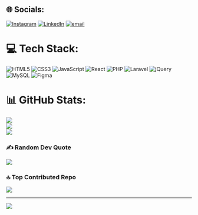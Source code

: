 
## 🌐 Socials:
[![Instagram](https://img.shields.io/badge/Instagram-%23E4405F.svg?logo=Instagram&logoColor=white)](https://instagram.com/iam_umer01) [![LinkedIn](https://img.shields.io/badge/LinkedIn-%230077B5.svg?logo=linkedin&logoColor=white)](https://www.linkedin.com/in/umer-nadeem-ba4786341/) [![email](https://img.shields.io/badge/Email-D14836?logo=gmail&logoColor=white)](mailto:itsumernadeem@gmail.com) 

# 💻 Tech Stack:
![HTML5](https://img.shields.io/badge/html5-%23E34F26.svg?style=for-the-badge&logo=html5&logoColor=white) ![CSS3](https://img.shields.io/badge/css3-%231572B6.svg?style=for-the-badge&logo=css3&logoColor=white) ![JavaScript](https://img.shields.io/badge/javascript-%23323330.svg?style=for-the-badge&logo=javascript&logoColor=%23F7DF1E) ![React](https://img.shields.io/badge/react-%2320232a.svg?style=for-the-badge&logo=react&logoColor=%2361DAFB) ![PHP](https://img.shields.io/badge/php-%23777BB4.svg?style=for-the-badge&logo=php&logoColor=white) ![Laravel](https://img.shields.io/badge/laravel-%23FF2D20.svg?style=for-the-badge&logo=laravel&logoColor=white) ![jQuery](https://img.shields.io/badge/jquery-%230769AD.svg?style=for-the-badge&logo=jquery&logoColor=white) ![MySQL](https://img.shields.io/badge/mysql-4479A1.svg?style=for-the-badge&logo=mysql&logoColor=white) ![Figma](https://img.shields.io/badge/figma-%23F24E1E.svg?style=for-the-badge&logo=figma&logoColor=white)

# 📊 GitHub Stats:
![](https://github-readme-stats.vercel.app/api?username=umernadim&theme=gruvbox&hide_border=true&include_all_commits=true&count_private=true)<br/>
![](https://nirzak-streak-stats.vercel.app/?user=umernadim&theme=gruvbox&hide_border=true)<br/>
![](https://github-readme-stats.vercel.app/api/top-langs/?username=umernadim&theme=gruvbox&hide_border=true&include_all_commits=true&count_private=true&layout=compact)

### ✍️ Random Dev Quote
![](https://quotes-github-readme.vercel.app/api?type=horizontal&theme=radical)

### 🔝 Top Contributed Repo
![](https://github-contributor-stats.vercel.app/api?username=umernadim&limit=5&theme=dark&combine_all_yearly_contributions=true)

---
[![](https://visitcount.itsvg.in/api?id=umernadim&icon=4&color=0)](https://visitcount.itsvg.in)

<!-- Proudly created with GPRM ( https://gprm.itsvg.in ) -->
